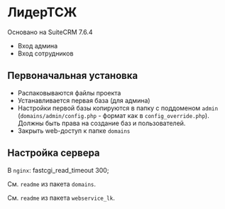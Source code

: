 # ЛидерТСЖ

Основано на SuiteCRM 7.6.4

* Вход админа
* Вход сотрудников

## Первоначальная установка

* Распаковываются файлы проекта
* Устанавливается первая база (для админа)
* Настройки первой базы копируются в папку с поддоменом `admin` (`domains/admin/config.php` - формат как в `config_override.php`).
Должны быть права на создание баз и пользователей.
* Закрыть web-доступ к папке `domains`

## Настройка сервера

В `nginx`:
fastcgi_read_timeout 300;

См. `readme` из пакета `domains`.

См. `readme` из пакета `webservice_lk`.
